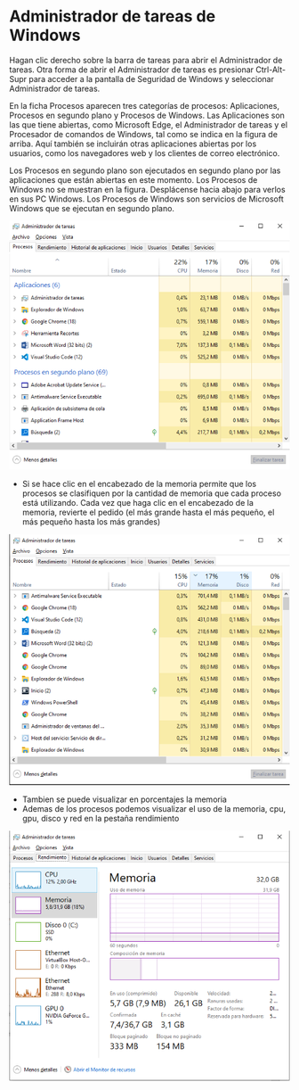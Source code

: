 # Administrador de tareas de Windows

Hagan clic derecho sobre la barra de tareas para abrir el Administrador de tareas. Otra forma de abrir el Administrador de tareas es presionar Ctrl-Alt-Supr para acceder a la pantalla de Seguridad de Windows y seleccionar Administrador de tareas.

En la ficha Procesos aparecen tres categorías de procesos: Aplicaciones, Procesos en segundo plano y Procesos de Windows.
Las Aplicaciones son las que tiene abiertas, como Microsoft Edge, el Administrador de tareas y el Procesador de comandos de Windows, tal como se indica en la figura de arriba. Aquí también se incluirán otras aplicaciones abiertas por los usuarios, como los navegadores web y los clientes de correo electrónico.<br>

Los Procesos en segundo plano son ejecutados en segundo plano por las aplicaciones que están abiertas en este momento.
Los Procesos de Windows no se muestran en la figura. Desplácense hacia abajo para verlos en sus PC Windows. Los Procesos de Windows son servicios de Microsoft Windows que se ejecutan en segundo plano.<br>

![proc](./proc.PNG)

- Si se hace clic en el encabezado de la memoria permite que los procesos se clasifiquen por la cantidad de memoria que cada proceso está utilizando. Cada vez que haga clic en el encabezado de la memoria, revierte el pedido (el más grande hasta el más pequeño, el más pequeño hasta los más grandes)

![proc](./proc_mem.PNG)


- Tambien se puede visualizar en porcentajes la memoria
- Ademas de los procesos podemos visualizar el uso de la memoria, cpu, gpu, disco y red en la pestaña rendimiento

![rendimiento](./rend.PNG)

